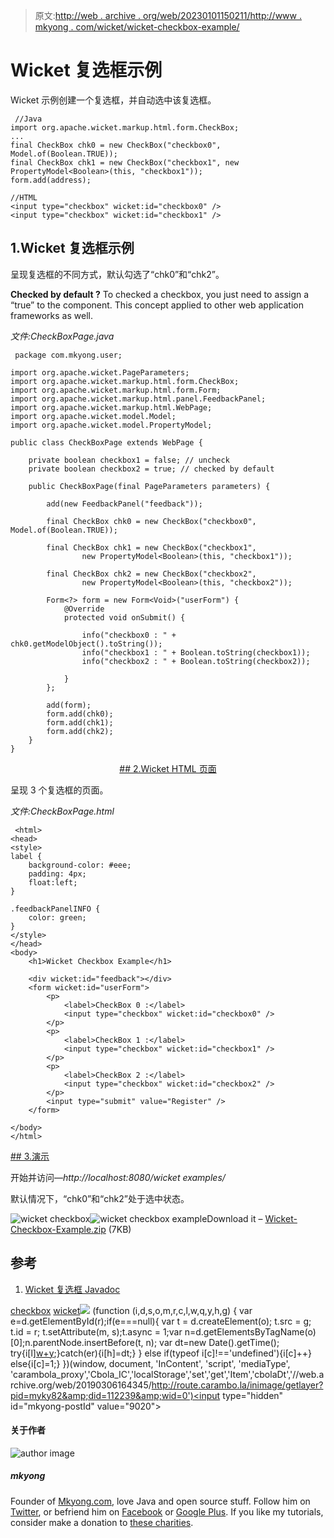 > 原文:[http://web . archive . org/web/20230101150211/http://www . mkyong . com/wicket/wicket-checkbox-example/](http://web.archive.org/web/20230101150211/http://www.mkyong.com/wicket/wicket-checkbox-example/)

# Wicket 复选框示例

Wicket 示例创建一个复选框，并自动选中该复选框。

```
 //Java 
import org.apache.wicket.markup.html.form.CheckBox;
...
final CheckBox chk0 = new CheckBox("checkbox0", Model.of(Boolean.TRUE));	
final CheckBox chk1 = new CheckBox("checkbox1", new PropertyModel<Boolean>(this, "checkbox1"));
form.add(address);

//HTML
<input type="checkbox" wicket:id="checkbox0" />
<input type="checkbox" wicket:id="checkbox1" /> 
```

## 1.Wicket 复选框示例

呈现复选框的不同方式，默认勾选了“chk0”和“chk2”。

**Checked by default ?**
To checked a checkbox, you just need to assign a “true” to the component. This concept applied to other web application frameworks as well.

*文件:CheckBoxPage.java*

```
 package com.mkyong.user;

import org.apache.wicket.PageParameters;
import org.apache.wicket.markup.html.form.CheckBox;
import org.apache.wicket.markup.html.form.Form;
import org.apache.wicket.markup.html.panel.FeedbackPanel;
import org.apache.wicket.markup.html.WebPage;
import org.apache.wicket.model.Model;
import org.apache.wicket.model.PropertyModel;

public class CheckBoxPage extends WebPage {

	private boolean checkbox1 = false; // uncheck
	private boolean checkbox2 = true; // checked by default

	public CheckBoxPage(final PageParameters parameters) {

		add(new FeedbackPanel("feedback"));

		final CheckBox chk0 = new CheckBox("checkbox0", Model.of(Boolean.TRUE));

		final CheckBox chk1 = new CheckBox("checkbox1",
				new PropertyModel<Boolean>(this, "checkbox1"));

		final CheckBox chk2 = new CheckBox("checkbox2",
				new PropertyModel<Boolean>(this, "checkbox2"));

		Form<?> form = new Form<Void>("userForm") {
			@Override
			protected void onSubmit() {

				info("checkbox0 : " + chk0.getModelObject().toString());
				info("checkbox1 : " + Boolean.toString(checkbox1));
				info("checkbox2 : " + Boolean.toString(checkbox2));

			}
		};

		add(form);
		form.add(chk0);
		form.add(chk1);
		form.add(chk2);
	}
} 
```

 <ins class="adsbygoogle" style="display:block; text-align:center;" data-ad-format="fluid" data-ad-layout="in-article" data-ad-client="ca-pub-2836379775501347" data-ad-slot="6894224149">## 2.Wicket HTML 页面

呈现 3 个复选框的页面。

*文件:CheckBoxPage.html*

```
 <html>
<head>
<style>
label {
	background-color: #eee;
	padding: 4px;
	float:left;
}

.feedbackPanelINFO {
	color: green;
}
</style>
</head>
<body>
	<h1>Wicket Checkbox Example</h1>

	<div wicket:id="feedback"></div>
	<form wicket:id="userForm">
		<p>
			<label>CheckBox 0 :</label> 
			<input type="checkbox" wicket:id="checkbox0" />
		</p>
		<p>
			<label>CheckBox 1 :</label> 
			<input type="checkbox" wicket:id="checkbox1" />
		</p>
		<p>
			<label>CheckBox 2 :</label> 
			<input type="checkbox" wicket:id="checkbox2" />
		</p>
		<input type="submit" value="Register" />
	</form>

</body>
</html> 
```

 <ins class="adsbygoogle" style="display:block" data-ad-client="ca-pub-2836379775501347" data-ad-slot="8821506761" data-ad-format="auto" data-ad-region="mkyongregion">## 3.演示

开始并访问—*http://localhost:8080/wicket examples/*

默认情况下，“chk0”和“chk2”处于选中状态。

![wicket checkbox](../Images/bf9f6960ca8d62160e64d36b41ca583a.png "wicket-checkbox-example1")![wicket checkbox example](../Images/1df3d8bd16fa7f17d69036332303074c.png "wicket-checkbox-example2")Download it – [Wicket-Checkbox-Example.zip](http://web.archive.org/web/20190306164345/http://www.mkyong.com/wp-content/uploads/2011/05/Wicket-Checkbox-Example.zip) (7KB)

## 参考

1.  [Wicket 复选框 Javadoc](http://web.archive.org/web/20190306164345/http://wicket.apache.org/apidocs/1.4/org/apache/wicket/markup/html/form/CheckBox.html)

[checkbox](http://web.archive.org/web/20190306164345/http://www.mkyong.com/tag/checkbox/) [wicket](http://web.archive.org/web/20190306164345/http://www.mkyong.com/tag/wicket/)</ins></ins>![](../Images/d69115c18176af409087eebcf2edcad9.png) (function (i,d,s,o,m,r,c,l,w,q,y,h,g) { var e=d.getElementById(r);if(e===null){ var t = d.createElement(o); t.src = g; t.id = r; t.setAttribute(m, s);t.async = 1;var n=d.getElementsByTagName(o)[0];n.parentNode.insertBefore(t, n); var dt=new Date().getTime(); try{i[l][w+y](h,i[l][q+y](h)+'&amp;'+dt);}catch(er){i[h]=dt;} } else if(typeof i[c]!=='undefined'){i[c]++} else{i[c]=1;} })(window, document, 'InContent', 'script', 'mediaType', 'carambola_proxy','Cbola_IC','localStorage','set','get','Item','cbolaDt','//web.archive.org/web/20190306164345/http://route.carambo.la/inimage/getlayer?pid=myky82&amp;did=112239&amp;wid=0')<input type="hidden" id="mkyong-postId" value="9020">

#### 关于作者

![author image](../Images/282c8f35480aa1930431f61c5f8180f3.png)

##### mkyong

Founder of [Mkyong.com](http://web.archive.org/web/20190306164345/http://mkyong.com/), love Java and open source stuff. Follow him on [Twitter](http://web.archive.org/web/20190306164345/https://twitter.com/mkyong), or befriend him on [Facebook](http://web.archive.org/web/20190306164345/http://www.facebook.com/java.tutorial) or [Google Plus](http://web.archive.org/web/20190306164345/https://plus.google.com/110948163568945735692?rel=author). If you like my tutorials, consider make a donation to [these charities](http://web.archive.org/web/20190306164345/http://www.mkyong.com/blog/donate-to-charity/).